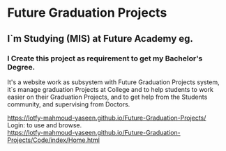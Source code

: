 # Future Graduation Projects
<h2> I`m Studying (MIS) at Future Academy eg. </h2>
<h3> I Create this project as requirement to get my Bachelor's Degree. </h3>
It's a website work as subsystem with Future Graduation Projects system, it`s manage graduation Projects at College and to help students to work easier on their Graduation Projects, and to get help from the Students community, and supervising from Doctors.

https://lotfy-mahmoud-yaseen.github.io/Future-Graduation-Projects/    <br>
Login: to use and browse.  <br>
https://lotfy-mahmoud-yaseen.github.io/Future-Graduation-Projects/Code/index/Home.html
